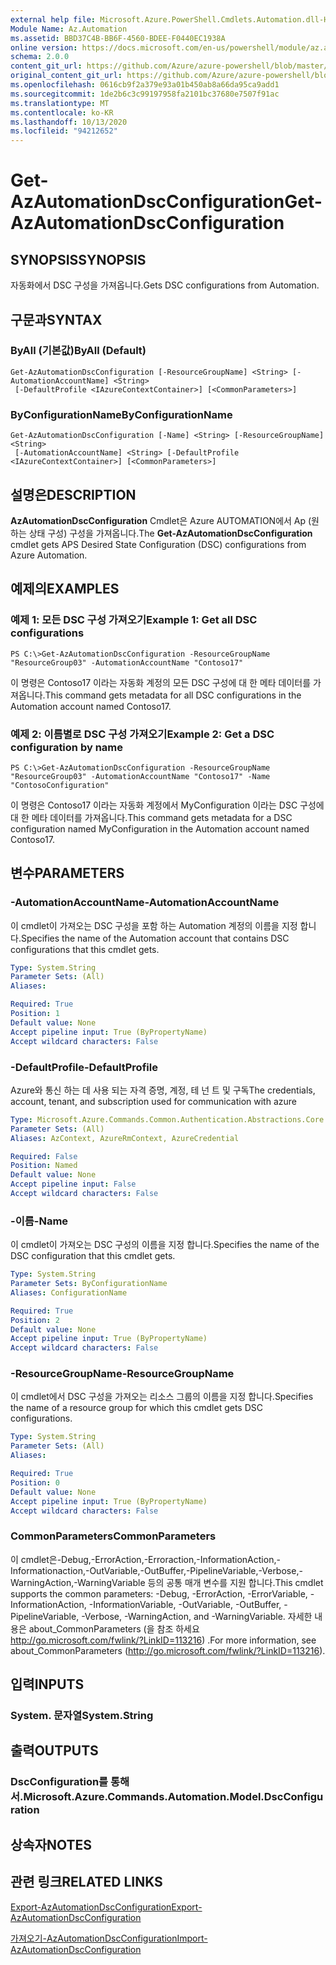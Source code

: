```yaml
---
external help file: Microsoft.Azure.PowerShell.Cmdlets.Automation.dll-Help.xml
Module Name: Az.Automation
ms.assetid: BBD37C4B-BB6F-4560-BDEE-F0440EC1938A
online version: https://docs.microsoft.com/en-us/powershell/module/az.automation/get-azautomationdscconfiguration
schema: 2.0.0
content_git_url: https://github.com/Azure/azure-powershell/blob/master/src/Automation/Automation/help/Get-AzAutomationDscConfiguration.md
original_content_git_url: https://github.com/Azure/azure-powershell/blob/master/src/Automation/Automation/help/Get-AzAutomationDscConfiguration.md
ms.openlocfilehash: 0616cb9f2a379e93a01b450ab8a66da95ca9add1
ms.sourcegitcommit: 1de2b6c3c99197958fa2101bc37680e7507f91ac
ms.translationtype: MT
ms.contentlocale: ko-KR
ms.lasthandoff: 10/13/2020
ms.locfileid: "94212652"
---
```

# <span data-ttu-id="76948-101">Get-AzAutomationDscConfiguration</span><span class="sxs-lookup"><span data-stu-id="76948-101">Get-AzAutomationDscConfiguration</span></span>

## <span data-ttu-id="76948-102">SYNOPSIS</span><span class="sxs-lookup"><span data-stu-id="76948-102">SYNOPSIS</span></span>
<span data-ttu-id="76948-103">자동화에서 DSC 구성을 가져옵니다.</span><span class="sxs-lookup"><span data-stu-id="76948-103">Gets DSC configurations from Automation.</span></span>

## <span data-ttu-id="76948-104">구문과</span><span class="sxs-lookup"><span data-stu-id="76948-104">SYNTAX</span></span>

### <span data-ttu-id="76948-105">ByAll (기본값)</span><span class="sxs-lookup"><span data-stu-id="76948-105">ByAll (Default)</span></span>
```
Get-AzAutomationDscConfiguration [-ResourceGroupName] <String> [-AutomationAccountName] <String>
 [-DefaultProfile <IAzureContextContainer>] [<CommonParameters>]
```

### <span data-ttu-id="76948-106">ByConfigurationName</span><span class="sxs-lookup"><span data-stu-id="76948-106">ByConfigurationName</span></span>
```
Get-AzAutomationDscConfiguration [-Name] <String> [-ResourceGroupName] <String>
 [-AutomationAccountName] <String> [-DefaultProfile <IAzureContextContainer>] [<CommonParameters>]
```

## <span data-ttu-id="76948-107">설명은</span><span class="sxs-lookup"><span data-stu-id="76948-107">DESCRIPTION</span></span>
<span data-ttu-id="76948-108">**AzAutomationDscConfiguration** Cmdlet은 Azure AUTOMATION에서 Ap (원하는 상태 구성) 구성을 가져옵니다.</span><span class="sxs-lookup"><span data-stu-id="76948-108">The **Get-AzAutomationDscConfiguration** cmdlet gets APS Desired State Configuration (DSC) configurations from Azure Automation.</span></span>

## <span data-ttu-id="76948-109">예제의</span><span class="sxs-lookup"><span data-stu-id="76948-109">EXAMPLES</span></span>

### <span data-ttu-id="76948-110">예제 1: 모든 DSC 구성 가져오기</span><span class="sxs-lookup"><span data-stu-id="76948-110">Example 1: Get all DSC configurations</span></span>
```
PS C:\>Get-AzAutomationDscConfiguration -ResourceGroupName "ResourceGroup03" -AutomationAccountName "Contoso17"
```

<span data-ttu-id="76948-111">이 명령은 Contoso17 이라는 자동화 계정의 모든 DSC 구성에 대 한 메타 데이터를 가져옵니다.</span><span class="sxs-lookup"><span data-stu-id="76948-111">This command gets metadata for all DSC configurations in the Automation account named Contoso17.</span></span>

### <span data-ttu-id="76948-112">예제 2: 이름별로 DSC 구성 가져오기</span><span class="sxs-lookup"><span data-stu-id="76948-112">Example 2: Get a DSC configuration by name</span></span>
```
PS C:\>Get-AzAutomationDscConfiguration -ResourceGroupName "ResourceGroup03" -AutomationAccountName "Contoso17" -Name "ContosoConfiguration"
```

<span data-ttu-id="76948-113">이 명령은 Contoso17 이라는 자동화 계정에서 MyConfiguration 이라는 DSC 구성에 대 한 메타 데이터를 가져옵니다.</span><span class="sxs-lookup"><span data-stu-id="76948-113">This command gets metadata for a DSC configuration named MyConfiguration in the Automation account named Contoso17.</span></span>

## <span data-ttu-id="76948-114">변수</span><span class="sxs-lookup"><span data-stu-id="76948-114">PARAMETERS</span></span>

### <span data-ttu-id="76948-115">-AutomationAccountName</span><span class="sxs-lookup"><span data-stu-id="76948-115">-AutomationAccountName</span></span>
<span data-ttu-id="76948-116">이 cmdlet이 가져오는 DSC 구성을 포함 하는 Automation 계정의 이름을 지정 합니다.</span><span class="sxs-lookup"><span data-stu-id="76948-116">Specifies the name of the Automation account that contains DSC configurations that this cmdlet gets.</span></span>

```yaml
Type: System.String
Parameter Sets: (All)
Aliases:

Required: True
Position: 1
Default value: None
Accept pipeline input: True (ByPropertyName)
Accept wildcard characters: False
```

### <span data-ttu-id="76948-117">-DefaultProfile</span><span class="sxs-lookup"><span data-stu-id="76948-117">-DefaultProfile</span></span>
<span data-ttu-id="76948-118">Azure와 통신 하는 데 사용 되는 자격 증명, 계정, 테 넌 트 및 구독</span><span class="sxs-lookup"><span data-stu-id="76948-118">The credentials, account, tenant, and subscription used for communication with azure</span></span>

```yaml
Type: Microsoft.Azure.Commands.Common.Authentication.Abstractions.Core.IAzureContextContainer
Parameter Sets: (All)
Aliases: AzContext, AzureRmContext, AzureCredential

Required: False
Position: Named
Default value: None
Accept pipeline input: False
Accept wildcard characters: False
```

### <span data-ttu-id="76948-119">-이름</span><span class="sxs-lookup"><span data-stu-id="76948-119">-Name</span></span>
<span data-ttu-id="76948-120">이 cmdlet이 가져오는 DSC 구성의 이름을 지정 합니다.</span><span class="sxs-lookup"><span data-stu-id="76948-120">Specifies the name of the DSC configuration that this cmdlet gets.</span></span>

```yaml
Type: System.String
Parameter Sets: ByConfigurationName
Aliases: ConfigurationName

Required: True
Position: 2
Default value: None
Accept pipeline input: True (ByPropertyName)
Accept wildcard characters: False
```

### <span data-ttu-id="76948-121">-ResourceGroupName</span><span class="sxs-lookup"><span data-stu-id="76948-121">-ResourceGroupName</span></span>
<span data-ttu-id="76948-122">이 cmdlet에서 DSC 구성을 가져오는 리소스 그룹의 이름을 지정 합니다.</span><span class="sxs-lookup"><span data-stu-id="76948-122">Specifies the name of a resource group for which this cmdlet gets DSC configurations.</span></span>

```yaml
Type: System.String
Parameter Sets: (All)
Aliases:

Required: True
Position: 0
Default value: None
Accept pipeline input: True (ByPropertyName)
Accept wildcard characters: False
```

### <span data-ttu-id="76948-123">CommonParameters</span><span class="sxs-lookup"><span data-stu-id="76948-123">CommonParameters</span></span>
<span data-ttu-id="76948-124">이 cmdlet은-Debug,-ErrorAction,-Erroraction,-InformationAction,-Informationaction,-OutVariable,-OutBuffer,-PipelineVariable,-Verbose,-WarningAction,-WarningVariable 등의 공통 매개 변수를 지원 합니다.</span><span class="sxs-lookup"><span data-stu-id="76948-124">This cmdlet supports the common parameters: -Debug, -ErrorAction, -ErrorVariable, -InformationAction, -InformationVariable, -OutVariable, -OutBuffer, -PipelineVariable, -Verbose, -WarningAction, and -WarningVariable.</span></span> <span data-ttu-id="76948-125">자세한 내용은 about_CommonParameters (을 참조 하세요 http://go.microsoft.com/fwlink/?LinkID=113216) .</span><span class="sxs-lookup"><span data-stu-id="76948-125">For more information, see about_CommonParameters (http://go.microsoft.com/fwlink/?LinkID=113216).</span></span>

## <span data-ttu-id="76948-126">입력</span><span class="sxs-lookup"><span data-stu-id="76948-126">INPUTS</span></span>

### <span data-ttu-id="76948-127">System. 문자열</span><span class="sxs-lookup"><span data-stu-id="76948-127">System.String</span></span>

## <span data-ttu-id="76948-128">출력</span><span class="sxs-lookup"><span data-stu-id="76948-128">OUTPUTS</span></span>

### <span data-ttu-id="76948-129">DscConfiguration를 통해 서.</span><span class="sxs-lookup"><span data-stu-id="76948-129">Microsoft.Azure.Commands.Automation.Model.DscConfiguration</span></span>

## <span data-ttu-id="76948-130">상속자</span><span class="sxs-lookup"><span data-stu-id="76948-130">NOTES</span></span>

## <span data-ttu-id="76948-131">관련 링크</span><span class="sxs-lookup"><span data-stu-id="76948-131">RELATED LINKS</span></span>

[<span data-ttu-id="76948-132">Export-AzAutomationDscConfiguration</span><span class="sxs-lookup"><span data-stu-id="76948-132">Export-AzAutomationDscConfiguration</span></span>](./Export-AzAutomationDscConfiguration.md)

[<span data-ttu-id="76948-133">가져오기-AzAutomationDscConfiguration</span><span class="sxs-lookup"><span data-stu-id="76948-133">Import-AzAutomationDscConfiguration</span></span>](./Import-AzAutomationDscConfiguration.md)



